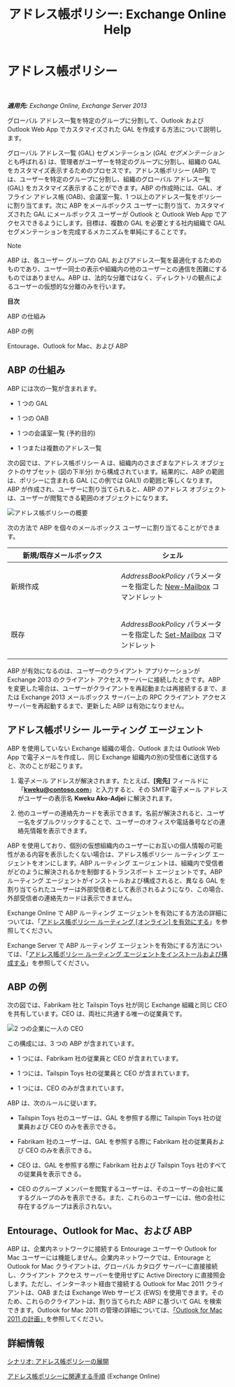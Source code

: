 ﻿---
title: 'アドレス帳ポリシー: Exchange Online Help'
TOCTitle: アドレス帳ポリシー
ms:assetid: d0a916a1-e3ed-49ae-b116-a559be0dcce6
ms:mtpsurl: https://technet.microsoft.com/ja-jp/library/Hh529948(v=EXCHG.150)
ms:contentKeyID: 49896487
ms.date: 05/22/2018
mtps_version: v=EXCHG.150
ms.translationtype: HT
---

# アドレス帳ポリシー

 

_**適用先:** Exchange Online, Exchange Server 2013_

グローバル アドレス一覧を特定のグループに分割して、Outlook および Outlook Web App でカスタマイズされた GAL を作成する方法について説明します。

グローバル アドレス一覧 (GAL) セグメンテーション (*GAL セグメンテーション*とも呼ばれる) は、管理者がユーザーを特定のグループに分割し、組織の GAL をカスタマイズ表示するためのプロセスです。アドレス帳ポリシー (ABP) では、ユーザーを特定のグループに分割し、組織のグローバル アドレス一覧 (GAL) をカスタマイズ表示することができます。ABP の作成時には、GAL、オフライン アドレス帳 (OAB)、会議室一覧、1 つ以上のアドレス一覧をポリシーに割り当てます。次に ABP をメールボックス ユーザーに割り当て、カスタマイズされた GAL にメールボックス ユーザーが Outlook と Outlook Web App でアクセスできるようにします。目標は、複数の GAL を必要とする社内組織で GAL セグメンテーションを完成するメカニズムを単純にすることです。


> [!NOTE]
> ABP は、各ユーザー グループの GAL およびアドレス一覧を最適化するためのものであり、ユーザー同士の表示や組織内の他のユーザーとの通信を困難にするものではありません。ABP は、法的な分離ではなく、ディレクトリの観点によるユーザーの仮想的な分離のみを行います。



**目次**

ABP の仕組み

ABP の例

Entourage、Outlook for Mac、および ABP

## ABP の仕組み

ABP には次の一覧が含まれます。

  - 1 つの GAL

  - 1 つの OAB

  - 1 つの会議室一覧 (予約目的)

  - 1 つまたは複数のアドレス一覧

次の図では、アドレス帳ポリシー A は、組織内のさまざまなアドレス オブジェクトのサブセット (図の下半分) から構成されています。結果的に、ABP の範囲は、ポリシーに含まれる GAL (この例では GAL1) の範囲と等しくなります。ABP が作成され、ユーザーに割り当てられると、ABP のアドレス オブジェクトは、ユーザーが閲覧できる範囲のオブジェクトになります。

![アドレス帳ポリシーの概要](images/Hh529948.68084064-7319-431b-be3b-0cce761258b1(EXCHG.150).gif "アドレス帳ポリシーの概要")

次の方法で ABP を個々のメールボックス ユーザーに割り当てることができます。


<table>
<colgroup>
<col style="width: 50%" />
<col style="width: 50%" />
</colgroup>
<thead>
<tr class="header">
<th>新規/既存メールボックス</th>
<th>シェル</th>
</tr>
</thead>
<tbody>
<tr class="odd">
<td><p>新規作成</p></td>
<td><p><em>AddressBookPolicy</em> パラメーターを指定した <a href="https://technet.microsoft.com/ja-jp/library/aa997663(v=exchg.150)">New-Mailbox</a> コマンドレット</p></td>
</tr>
<tr class="even">
<td><p>既存</p></td>
<td><p><em>AddressBookPolicy</em> パラメーターを指定した <a href="https://technet.microsoft.com/ja-jp/library/bb123981(v=exchg.150)">Set-Mailbox</a> コマンドレット</p>
<p></p></td>
</tr>
</tbody>
</table>


ABP が有効になるのは、ユーザーのクライアント アプリケーションが Exchange 2013 のクライアント アクセス サーバーに接続したときです。ABP を変更した場合は、ユーザーがクライアントを再起動または再接続するまで、または Exchange 2013 メールボックス サーバー上の RPC クライアント アクセス サーバーを再起動するまで、更新した ABP は有効になりません。

## アドレス帳ポリシー ルーティング エージェント

ABP を使用していない Exchange 組織の場合、Outlook または Outlook Web App で電子メールを作成し、同じ Exchange 組織内の別の受信者に送信すると、次のことが起こります。

1.  電子メール アドレスが解決されます。たとえば、**\[宛先\]** フィールドに「**kweku@contoso.com**」と入力すると、その SMTP 電子メール アドレスがユーザーの表示名 **Kweku Ako-Adjei** に解決されます。

2.  他のユーザーの連絡先カードを表示できます。名前が解決されると、ユーザー名をダブルクリックすることで、ユーザーのオフィスや電話番号などの連絡先情報を表示できます。

ABP を使用しており、個別の仮想組織内のユーザーにお互いの個人情報の可能性がある内容を表示したくない場合は、アドレス帳ポリシー ルーティング エージェントをオンにします。ABP ルーティング エージェントは、組織内で受信者がどのように解決されるかを制御するトランスポート エージェントです。ABP ルーティング エージェントがインストールおよび構成されると、異なる GAL を割り当てられたユーザーは外部受信者として表示されるようになり、この場合、外部受信者の連絡先カードは表示できません。

Exchange Online で ABP ルーティング エージェントを有効にする方法の詳細については、「[アドレス帳ポリシー ルーティング \[オンライン\] を有効にする](https://technet.microsoft.com/ja-jp/library/jj891095\(v=exchg.150\))」を参照してください。

Exchange Server で ABP ルーティング エージェントを有効にする方法については、「[アドレス帳ポリシー ルーティング エージェントをインストールおよび構成する](install-and-configure-the-address-book-policy-routing-agent-exchange-2013-help.md)」を参照してください。

## ABP の例

次の図では、Fabrikam 社と Tailspin Toys 社が同じ Exchange 組織と同じ CEO を共有しています。CEO は、両社に共通する唯一の従業員です。

![2 つの企業に一人の CEO](images/Hh529948.c87a5654-d456-4688-acb2-0be15ba1cda6(EXCHG.150).gif "2 つの企業に一人の CEO")

この構成には、3 つの ABP が含まれています。

  - 1 つには、Fabrikam 社の従業員と CEO が含まれています。

  - 1 つには、Tailspin Toys 社の従業員と CEO が含まれています。

  - 1 つには、CEO のみが含まれています。

ABP は、次のルールに従います。

  - Tailspin Toys 社のユーザーは、GAL を参照する際に Tailspin Toys 社の従業員および CEO のみを表示できる。

  - Fabrikam 社のユーザーは、GAL を参照する際に Fabrikam 社の従業員および CEO のみを表示できる。

  - CEO は、GAL を参照する際に Fabrikam 社および Tailspin Toys 社のすべての従業員を表示できる。

  - CEO のグループ メンバーを閲覧するユーザーは、そのユーザーの会社に属するグループのみを表示できる。また、これらのユーザーには、他の会社に存在するグループは表示されない。

## Entourage、Outlook for Mac、および ABP

ABP は、企業内ネットワークに接続する Entourage ユーザーや Outlook for Mac ユーザーには機能しません。企業内ネットワークでは、Entourage と Outlook for Mac クライアントは、グローバル カタログ サーバーに直接接続し、クライアント アクセス サーバーを使用せずに Active Directory に直接照会します。ただし、インターネット経由で接続する Outlook for Mac 2011 クライアントは、OAB または Exchange Web サービス (EWS) を使用できます。そのため、これらのクライアントは、割り当てられた ABP に基づいて GAL を検索できます。Outlook for Mac 2011 の管理の詳細については、[「Outlook for Mac 2011 の計画」](https://go.microsoft.com/fwlink/p/?linkid=231878)を参照してください。

## 詳細情報

[シナリオ: アドレス帳ポリシーの展開](scenario-deploying-address-book-policies-exchange-2013-help.md)

[アドレス帳ポリシーに関連する手順](https://technet.microsoft.com/ja-jp/library/jj891096\(v=exchg.150\)) (Exchange Online)

